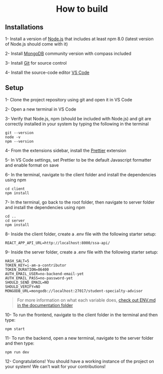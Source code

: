 <h1 align="center">How to build</h1>
<h2>Installations</h2>



1- Install a version of [Node.js](https://nodejs.org/en/download/) that includes at least npm 8.0 (latest version of Node.js should come with it)

2- Install [MongoDB](https://www.mongodb.com/try/download/community) community version with compass included

3- Install [Git](https://git-scm.com/downloads) for source control

4- Install the source-code editor [VS Code](https://code.visualstudio.com/download)

<h2>Setup</h2>

1- Clone the project repository using git and open it in VS Code

2- Open a new terminal in VS Code

3- Verify that Node.js, npm (should be included with Node.js) and git are correctly installed in your system by typing the following in the terminal
```
git --version  
node -v  
npm --version  
```

4- From the extensions sidebar, install the [Prettier](https://marketplace.visualstudio.com/items?itemName=esbenp.prettier-vscode) extension

5- In VS Code settings, set Prettier to be the default Javascript formatter and enable format on save

6- In the terminal, navigate to the client folder and install the dependencies using npm
```
cd client  
npm install  
```

7- In the terminal, go back to the root folder, then navigate to server folder and install the dependencies using npm
```
cd ..  
cd server  
npm install  
```

8- Inside the client folder, create a .env file with the following starter setup:
```
REACT_APP_API_URL=http://localhost:8000/ssa-api/
```

9- Inside the server folder, create a .env file with the following starter setup:
```
HASH_SALT=5
TOKEN_KEY=i-am-a-contributor
TOKEN_DURATION=86400  
AUTH_EMAIL_USER=no-backend-email-yet 
AUTH_EMAIL_PASS=no-password-yet
SHOULD_SEND_EMAIL=NO
SHOULD_VERIFY=NO
MONGODB_URL=mongodb://localhost:27017/student-specialty-advisor
```
> For more information on what each variable does, [check out ENV.md in the documentation folder](/documentation/ENV.md)

10- To run the frontend, navigate to the client folder in the terminal and then type:
```
npm start
```
11- To run the backend, open a new terminal, navigate to the server folder and then type:
```
npm run dev
```
12- Congratulations! You should have a working instance of the project on your system! We can't wait for your contributions!
